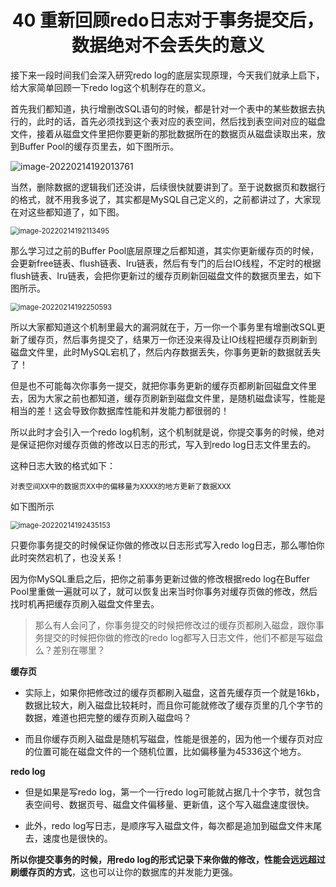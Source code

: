 <h1 align="center">40 重新回顾redo日志对于事务提交后，数据绝对不会丢失的意义</h1>



接下来一段时间我们会深入研究redo log的底层实现原理，今天我们就承上启下，给大家简单回顾一下redo log这个机制存在的意义。

首先我们都知道，执行增删改SQL语句的时候，都是针对一个表中的某些数据去执行的，此时的话，首先必须找到这个表对应的表空间，然后找到表空间对应的磁盘文件，接着从磁盘文件里把你要更新的那批数据所在的数据页从磁盘读取出来，放到Buffer Pool的缓存页里去，如下图所示。

![image-20220214192013761](https://studyimages.oss-cn-beijing.aliyuncs.com/img/mysql/34-63/202210201137051.png)

当然，删除数据的逻辑我们还没讲，后续很快就要讲到了。至于说数据页和数据行的格式，就不用我多说了，其实都是MySQL自己定义的，之前都讲过了，大家现在对这些都知道了，如下图。

<img src="https://studyimages.oss-cn-beijing.aliyuncs.com/img/mysql/34-63/202210201137052.png" alt="image-20220214192113495" style="zoom: 80%;" />

那么学习过之前的Buffer Pool底层原理之后都知道，其实你更新缓存页的时候，会更新free链表、flush链表、lru链表，然后有专门的后台IO线程，不定时的根据flush链表、lru链表，会把你更新过的缓存页刷新回磁盘文件的数据页里去，如下图所示。

<img src="https://studyimages.oss-cn-beijing.aliyuncs.com/img/mysql/34-63/202210201137053.png" alt="image-20220214192250593" style="zoom:80%;" />

所以大家都知道这个机制里最大的漏洞就在于，万一你一个事务里有增删改SQL更新了缓存页，然后事务提交了，结果万一你还没来得及让IO线程把缓存页刷新到磁盘文件里，此时MySQL宕机了，然后内存数据丢失，你事务更新的数据就丢失了！

但是也不可能每次你事务一提交，就把你事务更新的缓存页都刷新回磁盘文件里去，因为大家之前也都知道，缓存页刷新到磁盘文件里，是随机磁盘读写，性能是相当的差！这会导致你数据库性能和并发能力都很弱的！

所以此时才会引入一个redo log机制，这个机制就是说，你提交事务的时候，绝对是保证把你对缓存页做的修改以日志的形式，写入到redo log日志文件里去的。

这种日志大致的格式如下：

```
对表空间XX中的数据页XX中的偏移量为XXXX的地方更新了数据XXX
```

如下图所示

<img src="https://studyimages.oss-cn-beijing.aliyuncs.com/img/mysql/34-63/202210201137054.png" alt="image-20220214192435153" style="zoom:80%;" />

只要你事务提交的时候保证你做的修改以日志形式写入redo log日志，那么哪怕你此时突然宕机了，也没关系！

因为你MySQL重启之后，把你之前事务更新过做的修改根据redo log在Buffer Pool里重做一遍就可以了，就可以恢复出来当时你事务对缓存页做的修改，然后找时机再把缓存页刷入磁盘文件里去。



> 那么有人会问了，你事务提交的时候把修改过的缓存页都刷入磁盘，跟你事务提交的时候把你做的修改的redo log都写入日志文件，他们不都是写磁盘么？差别在哪里？

**缓存页**

- 实际上，如果你把修改过的缓存页都刷入磁盘，这首先缓存页一个就是16kb，数据比较大，刷入磁盘比较耗时，而且你可能就修改了缓存页里的几个字节的数据，难道也把完整的缓存页刷入磁盘吗？

- 而且你缓存页刷入磁盘是随机写磁盘，性能是很差的，因为他一个缓存页对应的位置可能在磁盘文件的一个随机位置，比如偏移量为45336这个地方。

**redo log**

- 但是如果是写redo log，第一个一行redo log可能就占据几十个字节，就包含表空间号、数据页号、磁盘文件偏移量、更新值，这个写入磁盘速度很快。

- 此外，redo log写日志，是顺序写入磁盘文件，每次都是追加到磁盘文件末尾去，速度也是很快的。

**所以你提交事务的时候，用redo log的形式记录下来你做的修改，性能会远远超过刷缓存页的方式**，这也可以让你的数据库的并发能力更强。

